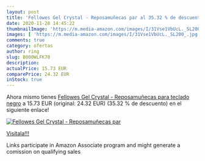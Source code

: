 ```yaml
---
layout: post
title: 'Fellowes Gel Crystal - Reposamuñecas par al 35.32 % de descuento'
date: 2020-11-28 14:45:22
thumbnailImage: 'https://m.media-amazon.com/images/I/31Vse1VbUcL._SL200_.jpg'
images: [ 'https://m.media-amazon.com/images/I/31Vse1VbUcL._SL200_.jpg' ]
comments: true
category: ofertas
author: ring
slug: B000WLFK70
description:
actualPrice: 15.73 EUR
comparePrice: 24.32 EUR
inStock: true
---
```


Ahora mismo tienes [Fellowes Gel Crystal - Reposamuñecas para teclado  negro](https://www.amazon.es/dp/B000WLFK70/?tag=tolees-21) a 15.73 EUR (original: 24.32 EUR) (35.32 %  de descuento) en el siguiente enlace!

[![Fellowes Gel Crystal - Reposamuñecas par](https://m.media-amazon.com/images/I/31Vse1VbUcL._SL200_.jpg)](https://www.amazon.es/dp/B000WLFK70/?tag=tolees-21)

[Visítala!!!](https://www.amazon.es/dp/B000WLFK70/?tag=tolees-21)

Links participate in Amazon Associate program and might generate a comission on qualifying sales
